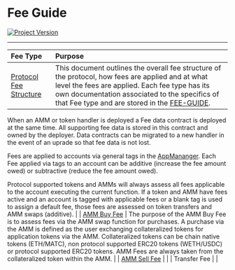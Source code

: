 # Fee Guide
[![Project Version][version-image]][version-url]

---

| Fee Type | Purpose |
|:-|:-| 
| [Protocol Fee Structure](./PROTOCOL-FEE-STRUCTURE.md) | This document outlines the overall fee structure of the protocol, how fees are applied and at what level the fees are applied. Each fee type has its own documentation associated to the specifics of that Fee type and are stored in the [FEE-GUIDE](./FEE-GUIDE.md).

When an AMM or token handler is deployed a Fee data contract is deployed at the same time. All supporting fee data is stored in this contract and owned by the deployer. Data contracts can be migrated to a new handler in the event of an uprade so that fee data is not lost.  

Fees are applied to accounts via general tags in the [AppMananger](../../../src/client/application/AppManager.sol). Each Fee applied via tags to an account can be additive (increase the fee amount owed) or subtractive (reduce the fee amount owed).

Protocol supported tokens and AMMs will always assess all fees applicable to the account executing the current function. If a token and AMM have fees active and an account is tagged with applicable fees or a blank tag is used to assign a default fee, those fees are assessed on token transfers and AMM swaps (additive). |
| [AMM Buy Fee](./AMM-BUY-FEE.md)  | The purpose of the AMM Buy Fee is to assess fees via the AMM swap function for purchases. A purchase via the AMM is defined as the user exchanging collateralized tokens for application tokens via the AMM. Collateralized tokens can be chain native tokens (ETH/MATC), non protocol supported ERC20 tokens (WETH/USDC) or protocol supported ERC20 tokens. AMM Fees are always taken from the collateralized token within the AMM. | 
| [AMM Sell Fee](./AMM-SELL-FEE.md) |   | 
| Transfer Fee |   | 




<!-- These are the header links -->
[version-image]: https://img.shields.io/badge/Version-1.1.0-brightgreen?style=for-the-badge&logo=appveyor
[version-url]: https://github.com/thrackle-io/Tron
